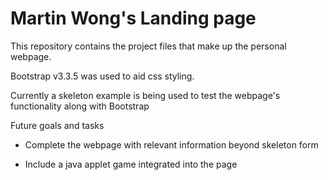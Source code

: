 # Martin Wong's Landing page

This repository contains the project files that make up the personal webpage.

Bootstrap v3.3.5 was used to aid css styling.

Currently a skeleton example is being used to test the webpage's functionality along with Bootstrap

Future goals and tasks

* Complete the webpage with relevant information beyond skeleton form

* Include a java applet game integrated into the page
